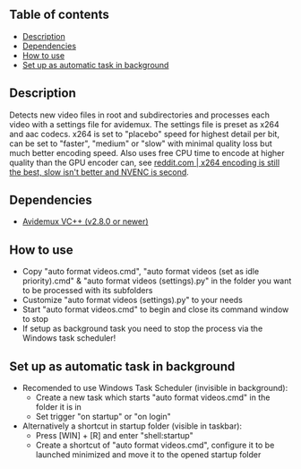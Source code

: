 ## Table of contents
* [Description](#description)
* [Dependencies](#dependencies)
* [How to use](#how-to-use)
* [Set up as automatic task in background](#set-up-as-automatic-task-in-background)


## Description
Detects new video files in root and subdirectories and processes each video with a settings file for avidemux. The settings file is preset as x264 and aac codecs. x264 is set to "placebo" speed for highest detail per bit, can be set to "faster", "medium" or "slow" with minimal quality loss but much better encoding speed. Also uses free CPU time to encode at higher quality than the GPU encoder can, see [reddit.com | x264 encoding is still the best, slow isn't better and NVENC is second](https://www.reddit.com/r/Twitch/comments/c8ec2h/guide_x264_encoding_is_still_the_best_slow_isnt/?rdt=38004).

## Dependencies
- [Avidemux VC++ (v2.8.0 or newer)](https://sourceforge.net/projects/avidemux/files/avidemux/2.8.1/Avidemux_2.8.1%20VC%2B%2B%2064bits.exe/download)

## How to use
- Copy "auto format videos.cmd", "auto format videos (set as idle priority).cmd" & "auto format videos (settings).py" in the folder you want to be processed with its subfolders
- Customize "auto format videos (settings).py" to your needs
- Start "auto format videos.cmd" to begin and close its command window to stop
- If setup as background task you need to stop the process via the Windows task scheduler!

## Set up as automatic task in background
- Recomended to use Windows Task Scheduler (invisible in background):
  - Create a new task which starts "auto format videos.cmd" in the folder it is in
  - Set trigger "on startup" or "on login"
- Alternatively a shortcut in startup folder (visible in taskbar):
  - Press [WIN] + [R] and enter "shell:startup"
  - Create a shortcut of "auto format videos.cmd", configure it to be launched minimized and move it to the opened startup folder
